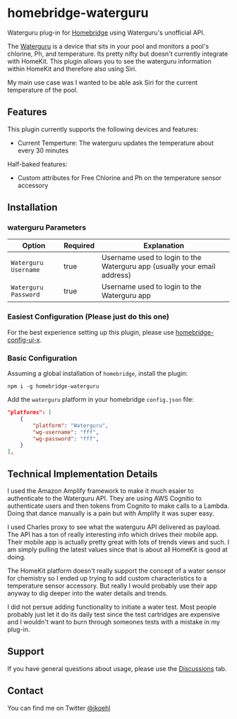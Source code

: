 # homebridge-waterguru

Waterguru plug-in for [Homebridge](https://github.com/nfarina/homebridge) using Waterguru's unofficial API.

The [Waterguru](https://waterguru.com) is a device that sits in your pool and monitors a pool's chlorine, Ph, and temperature. Its pretty nifty but doesn't currently integrate with HomeKit. This plugin allows you to see the waterguru information within HomeKit and therefore also using Siri.

My main use case was I wanted to be able ask Siri for the current temperature of the pool.

## Features

This plugin currently supports the following devices and features:

- Current Temperture: The waterguru updates the temperature about every 30 minutes

Half-baked features:

- Custom attributes for Free Chlorine and Ph on the temperature sensor accessory

## Installation

### waterguru Parameters

| Option             | Required | Explanation |
| ------------------ | ------- | ------------------------------------------------------------------------------------------------------------------------------------------------------------------- |
| `Waterguru Username`   | true   | Username used to login to the Waterguru app (usually your email address) |
| `Waterguru Password` | true   | Username used to login to the Waterguru app |

### Easiest Configuration (Please just do this one)

For the best experience setting up this plugin, please use [homebridge-config-ui-x](https://www.npmjs.com/package/homebridge-config-ui-x).

### Basic Configuration

Assuming a global installation of `homebridge`, install the plugin:

`npm i -g homebridge-waterguru`

Add the `waterguru` platform in your homebridge `config.json` file:

```json
"platforms": [
    {
        "platform": "Waterguru",
        "wg-username": "fff",
        "wg-password": "fff",
    }
],
```

## Technical Implementation Details
I used the Amazon Amplify framework to make it much esaier to authenticate to the Waterguru API. They are using AWS Cognitio to authenticate users and then tokens from Cognito to make calls to a Lambda. Doing that dance manually is a pain but with Amplify it was super easy.

I used Charles proxy to see what the waterguru API delivered as payload. The API has a ton of really interesting info which drives their mobile app. Their mobile app is actually pretty great with lots of trends views and such. I am simply pulling the latest values since that is about all HomeKit is good at doing.

The HomeKit platform doesn't really support the concept of a water sensor for chemistry so I ended up trying to add custom characteristics to a temperature sensor accessory. But really I would probably use their app anyway to dig deeper into the water details and trends.

I did not persue adding functionality to initiate a water test. Most people probably just let it do its daily test since the test cartridges are expensive and I wouldn't want to burn through someones tests with a mistake in my plug-in.

## Support

If you have general questions about usage, please use the [Discussions](https://github.com/jkoehl/homebridge-waterguru/discussions) tab.

## Contact

You can find me on Twitter [@jkoehl](https://twitter.com/jkoehl)
